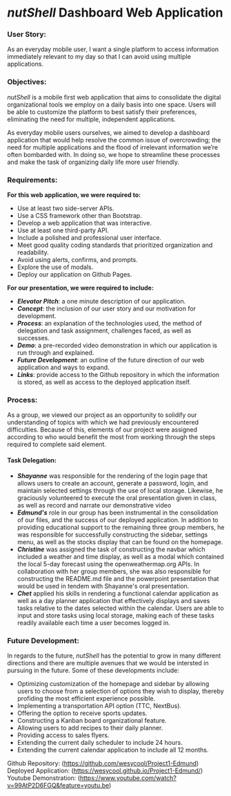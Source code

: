 # ***nutShell*** Dashboard Web Application

### User Story:
As an everyday mobile user, I want a single platform to access information immediately relevant to my day so that I can avoid using multiple applications.
### Objectives:
*nutShell* is a mobile first web application that aims to consolidate the digital organizational tools we employ on a daily basis into one space. Users will be able to customize the platform to best satisfy their preferences, eliminating the need for multiple, independent applications. 

As everyday mobile users ourselves, we aimed to develop a dashboard application that would help resolve the common issue of overcrowding; the need for multiple applications and the flood of irrelevant information we’re often bombarded with. In doing so, we hope to streamline these processes and make the task of organizing daily life more user friendly.

### Requirements:
**For this web application, we were required to:**
* Use at least two side-server APIs.
* Use a CSS framework other than Bootstrap.
* Develop a web application that was interactive.
* Use at least one third-party API.
* Include a polished and professional user interface.
* Meet good quality coding standards that prioritized organization and readability.
* Avoid using alerts, confirms, and prompts.
* Explore the use of modals.
* Deploy our application on Github Pages.

**For our presentation, we were required to include:**   
* ***Elevator Pitch***: a one minute description of our application.
* ***Concept***: the inclusion of our user story and our motivation for development.
* ***Process***: an explanation of the technologies used, the method of delegation and task assignment, challenges faced, as well as successes.
* ***Demo***: a pre-recorded video demonstration in which our application is run through and explained.
* ***Future Development***: an outline of the future direction of our web application and ways to expand.
* ***Links***: provide access to the Github repository in which the information is stored, as well as access to the deployed application itself. 
### Process:
As a group, we viewed our project as an opportunity to solidify our understanding of topics with which we had previously encountered difficulties. Because of this, elements of our project were assigned according to who would benefit the most from working through the steps required to complete said element. 

#### **Task Delegation:** ####
* ***Shayanne*** was responsible for the rendering of the login page that allows users to create an account, generate a password, login, and maintain selected settings through the use of local storage. Likewise, he graciously volunteered to execute the oral presentation given in class, as well as record and narrate our demonstrative video
* ***Edmund's*** role in our group has been instrumental in the consolidation of our files, and the success of our deployed application. In addition to providing educational support to the remaining three group members, he was responsible for successfully constructing the sidebar, settings menu, as well as the stocks display that can be found on the homepage. 
* ***Christine*** was assigned the task of constructing the navbar which included a weather and time display, as well as a modal which contained the local 5-day forecast using the openweathermap.org APIs. In collaboration with her group members, she was also responsible for constructing the README.md file and the powerpoint presentation that would be used in tendem with Shayanne's oral presentation.
* ***Chet*** applied his skills in rendering a functional calendar application as well as a day planner application that effectively displays and saves tasks relative to the dates selected within the calendar. Users are able to input and store tasks using local storage, making each of these tasks readily available each time a user becomes logged in.

### Future Development:
In regards to the future, *nutShell* has the potential to grow in many different directions and there are multiple avenues that we would be intersted in pursuing in the future. Some of these developments include:
* Optimizing customization of the homepage and sidebar by allowing users to choose from a selection of options they wish to display, thereby profiding the most efficient experience possible. 
* Implementing a transportation API option (TTC, NextBus).
* Offering the option to receive sports updates.
* Constructing a Kanban board organizational feature.
* Allowing users to add recipes to their daily planner. 
* Providing access to sales flyers.
* Extending the current daily scheduler to include 24 hours.
* Extending the current calendar application to include all 12 months.


Github Repository: (https://github.com/wesycool/Project1-Edmund)           
Deployed Application: (https://wesycool.github.io/Project1-Edmund/)         
Youtube Demonstration: (https://www.youtube.com/watch?v=99AtP2D6FGQ&feature=youtu.be)
